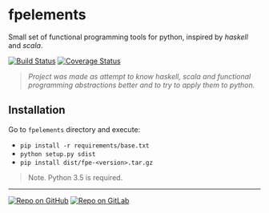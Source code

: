 # fpelements

Small set of functional programming tools for python, inspired by _haskell_ and _scala_.

[![Build Status](https://travis-ci.org/0xck/fpelements.svg?branch=master)](https://travis-ci.org/0xck/fpelements)
[![Coverage Status](https://coveralls.io/repos/github/0xck/fpelements/badge.svg?branch=master)](https://coveralls.io/github/0xck/fpelements?branch=master)


> _Project was made as attempt to know haskell, scala and functional programming abstractions better and to try to apply them to python._

## Installation
Go to `fpelements` directory and execute:

* `pip install -r requirements/base.txt`
* `python setup.py sdist`
* `pip install dist/fpe-<version>.tar.gz`

> Note. Python 3.5 is required.

---
[![Repo on GitHub](https://img.shields.io/badge/repo-GitHub-3D76C2.svg)](https://github.com/0xck/fpelements)
[![Repo on GitLab](https://img.shields.io/badge/repo-GitLab-6C488A.svg)](https://gitlab.com/0xck/fpelements)
